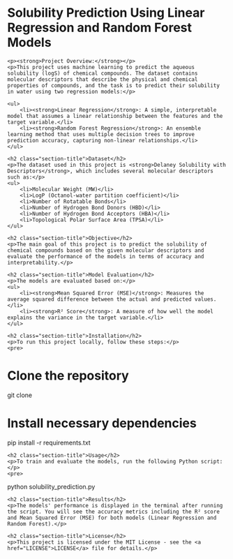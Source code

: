  <h1>Solubility Prediction Using Linear Regression and Random Forest Models</h1>
    
    <p><strong>Project Overview:</strong></p>
    <p>This project uses machine learning to predict the aqueous solubility (logS) of chemical compounds. The dataset contains molecular descriptors that describe the physical and chemical properties of compounds, and the task is to predict their solubility in water using two regression models:</p>

    <ul>
        <li><strong>Linear Regression</strong>: A simple, interpretable model that assumes a linear relationship between the features and the target variable.</li>
        <li><strong>Random Forest Regression</strong>: An ensemble learning method that uses multiple decision trees to improve prediction accuracy, capturing non-linear relationships.</li>
    </ul>

    <h2 class="section-title">Dataset</h2>
    <p>The dataset used in this project is <strong>Delaney Solubility with Descriptors</strong>, which includes several molecular descriptors such as:</p>
    <ul>
        <li>Molecular Weight (MW)</li>
        <li>LogP (Octanol-water partition coefficient)</li>
        <li>Number of Rotatable Bonds</li>
        <li>Number of Hydrogen Bond Donors (HBD)</li>
        <li>Number of Hydrogen Bond Acceptors (HBA)</li>
        <li>Topological Polar Surface Area (TPSA)</li>
    </ul>

    <h2 class="section-title">Objective</h2>
    <p>The main goal of this project is to predict the solubility of chemical compounds based on the given molecular descriptors and evaluate the performance of the models in terms of accuracy and interpretability.</p>

    <h2 class="section-title">Model Evaluation</h2>
    <p>The models are evaluated based on:</p>
    <ul>
        <li><strong>Mean Squared Error (MSE)</strong>: Measures the average squared difference between the actual and predicted values.</li>
        <li><strong>R² Score</strong>: A measure of how well the model explains the variance in the target variable.</li>
    </ul>

    <h2 class="section-title">Installation</h2>
    <p>To run this project locally, follow these steps:</p>
    <pre>
# Clone the repository
git clone <your-repository-url>

# Install necessary dependencies
pip install -r requirements.txt
    </pre>

    <h2 class="section-title">Usage</h2>
    <p>To train and evaluate the models, run the following Python script:</p>
    <pre>
python solubility_prediction.py
    </pre>

    <h2 class="section-title">Results</h2>
    <p>The models' performance is displayed in the terminal after running the script. You will see the accuracy metrics including the R² score and Mean Squared Error (MSE) for both models (Linear Regression and Random Forest).</p>

    <h2 class="section-title">License</h2>
    <p>This project is licensed under the MIT License - see the <a href="LICENSE">LICENSE</a> file for details.</p>
